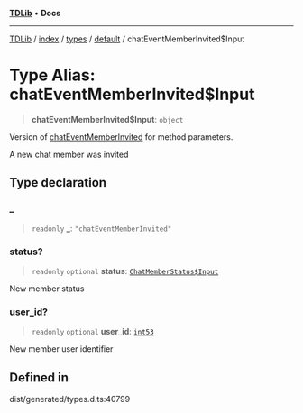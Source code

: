 [**TDLib**](../../../../../../README.md) • **Docs**

***

[TDLib](../../../../../../modules.md) / [index](../../../../../README.md) / [types](../../../README.md) / [default](../README.md) / chatEventMemberInvited$Input

# Type Alias: chatEventMemberInvited$Input

> **chatEventMemberInvited$Input**: `object`

Version of [chatEventMemberInvited](chatEventMemberInvited.md) for method parameters.

A new chat member was invited

## Type declaration

### \_

> `readonly` **\_**: `"chatEventMemberInvited"`

### status?

> `readonly` `optional` **status**: [`ChatMemberStatus$Input`](ChatMemberStatus$Input.md)

New member status

### user\_id?

> `readonly` `optional` **user\_id**: [`int53`](int53.md)

New member user identifier

## Defined in

dist/generated/types.d.ts:40799
